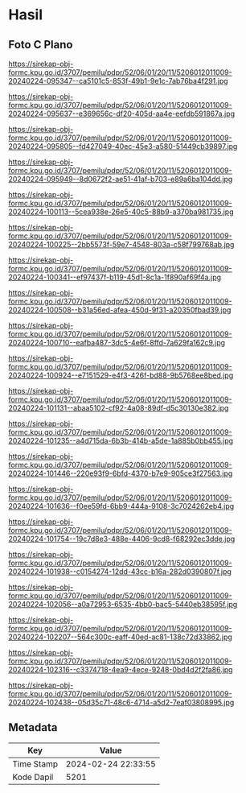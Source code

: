 # Hasil

## Foto C Plano

https://sirekap-obj-formc.kpu.go.id/3707/pemilu/pdpr/52/06/01/20/11/5206012011009-20240224-095347--ca5101c5-853f-49b1-9e1c-7ab76ba4f291.jpg

https://sirekap-obj-formc.kpu.go.id/3707/pemilu/pdpr/52/06/01/20/11/5206012011009-20240224-095637--e369656c-df20-405d-aa4e-eefdb591867a.jpg

https://sirekap-obj-formc.kpu.go.id/3707/pemilu/pdpr/52/06/01/20/11/5206012011009-20240224-095805--fd427049-40ec-45e3-a580-51449cb39897.jpg

https://sirekap-obj-formc.kpu.go.id/3707/pemilu/pdpr/52/06/01/20/11/5206012011009-20240224-095949--8d0672f2-ae51-41af-b703-e89a6ba104dd.jpg

https://sirekap-obj-formc.kpu.go.id/3707/pemilu/pdpr/52/06/01/20/11/5206012011009-20240224-100113--5cea938e-26e5-40c5-88b9-a370ba981735.jpg

https://sirekap-obj-formc.kpu.go.id/3707/pemilu/pdpr/52/06/01/20/11/5206012011009-20240224-100225--2bb5573f-59e7-4548-803a-c58f799768ab.jpg

https://sirekap-obj-formc.kpu.go.id/3707/pemilu/pdpr/52/06/01/20/11/5206012011009-20240224-100341--ef97437f-b119-45d1-8c1a-1f890af69f4a.jpg

https://sirekap-obj-formc.kpu.go.id/3707/pemilu/pdpr/52/06/01/20/11/5206012011009-20240224-100508--b31a56ed-afea-450d-9f31-a20350fbad39.jpg

https://sirekap-obj-formc.kpu.go.id/3707/pemilu/pdpr/52/06/01/20/11/5206012011009-20240224-100710--eafba487-3dc5-4e6f-8ffd-7a629fa162c9.jpg

https://sirekap-obj-formc.kpu.go.id/3707/pemilu/pdpr/52/06/01/20/11/5206012011009-20240224-100924--e7151529-e4f3-426f-bd88-9b5768ee8bed.jpg

https://sirekap-obj-formc.kpu.go.id/3707/pemilu/pdpr/52/06/01/20/11/5206012011009-20240224-101131--abaa5102-cf92-4a08-89df-d5c30130e382.jpg

https://sirekap-obj-formc.kpu.go.id/3707/pemilu/pdpr/52/06/01/20/11/5206012011009-20240224-101235--a4d715da-6b3b-414b-a5de-1a885b0bb455.jpg

https://sirekap-obj-formc.kpu.go.id/3707/pemilu/pdpr/52/06/01/20/11/5206012011009-20240224-101446--220e93f9-6bfd-4370-b7e9-905ce3f27563.jpg

https://sirekap-obj-formc.kpu.go.id/3707/pemilu/pdpr/52/06/01/20/11/5206012011009-20240224-101636--f0ee59fd-6bb9-444a-9108-3c7024262eb4.jpg

https://sirekap-obj-formc.kpu.go.id/3707/pemilu/pdpr/52/06/01/20/11/5206012011009-20240224-101754--19c7d8e3-488e-4406-9cd8-f68292ec3dde.jpg

https://sirekap-obj-formc.kpu.go.id/3707/pemilu/pdpr/52/06/01/20/11/5206012011009-20240224-101938--c0154274-12dd-43cc-b16a-282d0390807f.jpg

https://sirekap-obj-formc.kpu.go.id/3707/pemilu/pdpr/52/06/01/20/11/5206012011009-20240224-102056--a0a72953-6535-4bb0-bac5-5440eb38595f.jpg

https://sirekap-obj-formc.kpu.go.id/3707/pemilu/pdpr/52/06/01/20/11/5206012011009-20240224-102207--564c300c-eaff-40ed-ac81-138c72d33862.jpg

https://sirekap-obj-formc.kpu.go.id/3707/pemilu/pdpr/52/06/01/20/11/5206012011009-20240224-102316--c3374718-4ea9-4ece-9248-0bd4d2f2fa86.jpg

https://sirekap-obj-formc.kpu.go.id/3707/pemilu/pdpr/52/06/01/20/11/5206012011009-20240224-102438--05d35c71-48c6-4714-a5d2-7eaf03808995.jpg


## Metadata

| Key        | Value               |
| ---------- | ------------------- |
| Time Stamp | 2024-02-24 22:33:55 |
| Kode Dapil | 5201                |



